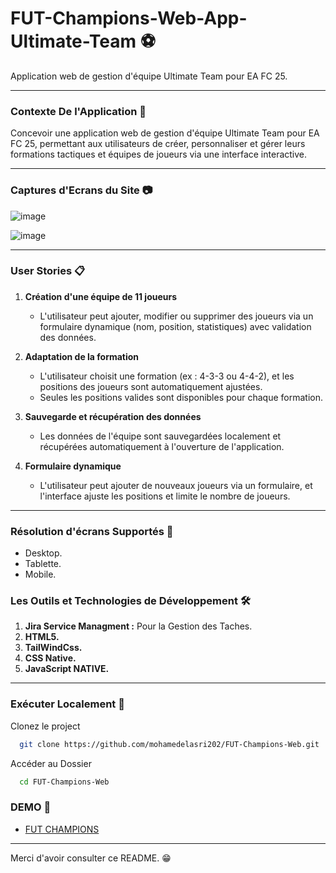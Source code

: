 # FUT-Champions-Web-App-Ultimate-Team ⚽
Application web de gestion d'équipe Ultimate Team pour EA FC 25.

-------------------------------------------------

### Contexte De l'Application 🔭
Concevoir une application web de gestion d'équipe Ultimate Team pour EA FC 25, permettant aux utilisateurs de créer, personnaliser et gérer leurs formations tactiques et équipes de joueurs via une interface interactive.

---------------------------------------------------

### Captures d'Ecrans du Site 📷

![image](https://github.com/user-attachments/assets/cf6370bc-20a4-4922-a2c3-98984ca9b523)


![image](https://github.com/user-attachments/assets/6e533334-e1b9-413a-8b6f-8f8dfa1d876d)




-------------------------------------------------------------

### User Stories 📋
1. **Création d'une équipe de 11 joueurs**
    - L'utilisateur peut ajouter, modifier ou supprimer des joueurs via un formulaire dynamique (nom, position, statistiques) avec validation des données.

2. **Adaptation de la formation**
    - L'utilisateur choisit une formation (ex : 4-3-3 ou 4-4-2), et les positions des joueurs sont automatiquement ajustées.
    - Seules les positions valides sont disponibles pour chaque formation.

3. **Sauvegarde et récupération des données**
    - Les données de l'équipe sont sauvegardées localement et récupérées automatiquement à l'ouverture de l'application.

4. **Formulaire dynamique**
    - L'utilisateur peut ajouter de nouveaux joueurs via un formulaire, et l'interface ajuste les positions et limite le nombre de joueurs.

----------------------------------------------------------------------

### Résolution d'écrans Supportés 📱

- Desktop.
- Tablette.
- Mobile.

### Les Outils et Technologies de Développement 🛠

1. **Jira Service Managment :** Pour la Gestion des Taches.
2. **HTML5.**
3. **TailWindCss.**
4. **CSS Native.**
5. **JavaScript NATIVE.**

-----------------------------------------------------------------------

### Exécuter Localement 💾

Clonez le project

```bash
  git clone https://github.com/mohamedelasri202/FUT-Champions-Web.git
```

Accéder au Dossier

```bash
  cd FUT-Champions-Web
```

### DEMO 🔗

- [FUT CHAMPIONS]( https://mohamedelasri202.github.io/FUT-Champions-Web/)

--------------------------------------------------------------------------

Merci d'avoir consulter ce README. 😁
